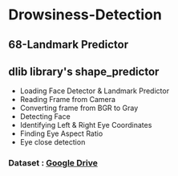 # Drowsiness-Detection
## 68-Landmark Predictor  
## dlib library's shape_predictor
 
-  Loading Face Detector & Landmark Predictor  
-  Reading Frame from Camera 
-  Converting  frame from BGR to Gray
-  Detecting Face
-  Identifying Left & Right Eye Coordinates
-  Finding Eye Aspect Ratio      
-  Eye close detection 
 
 ### Dataset : [Google Drive](https://drive.google.com/drive/folders/1yii2SGEpdhRvr58iIPecUBzkagNPBNYZ?usp=sharing)  
